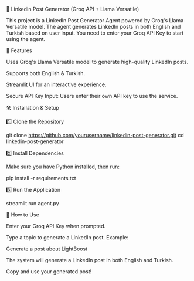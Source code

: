 🚀 LinkedIn Post Generator (Groq API + Llama Versatile)

This project is a LinkedIn Post Generator Agent powered by Groq's Llama Versatile model. The agent generates LinkedIn posts in both English and Turkish based on user input. You need to enter your Groq API Key to start using the agent.

🔹 Features

Uses Groq's Llama Versatile model to generate high-quality LinkedIn posts.

Supports both English & Turkish.

Streamlit UI for an interactive experience.

Secure API Key Input: Users enter their own API key to use the service.

🛠️ Installation & Setup

1️⃣ Clone the Repository

git clone https://github.com/yourusername/linkedin-post-generator.git
cd linkedin-post-generator

2️⃣ Install Dependencies

Make sure you have Python installed, then run:

pip install -r requirements.txt

3️⃣ Run the Application

streamlit run agent.py

🔑 How to Use

Enter your Groq API Key when prompted.

Type a topic to generate a LinkedIn post. Example:

Generate a post about LightBoost

The system will generate a LinkedIn post in both English and Turkish.

Copy and use your generated post!
